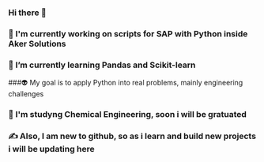 ### Hi there 👋

<!--
**diogenesfalcade/diogenesfalcade** is a ✨ _special_ ✨ repository because its `README.md` (this file) appears on your GitHub profile.

Here are some ideas to get you started:

- 🔭 I’m currently working on ...
- 🌱 I’m currently learning ...
- 👯 I’m looking to collaborate on ...
- 🤔 I’m looking for help with ...
- 💬 Ask me about ...
- 📫 How to reach me: ...
- 😄 Pronouns: ...
- ⚡ Fun fact: ...
-->
 ### 🔭 I'm currently working on scripts for SAP with Python inside Aker Solutions
 ### 🌱 I’m currently learning Pandas and Scikit-learn
 ###👽 My goal is to apply Python into real problems, mainly engineering challenges
 ### 🤯 I'm studyng Chemical Engineering, soon i will be gratuated
 
 ### ✍ Also, I am new to github, so as i learn and build new projects i will be updating here
